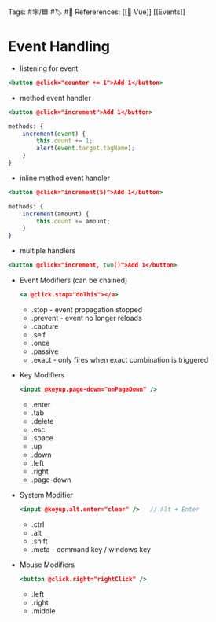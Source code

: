 Tags: #🕸️/🟦 #🏷️ #📜️ 
Refererences: [[💚 Vue]] [[Events]]

# Event Handling

-   listening for event
```jsx
<button @click="counter += 1">Add 1</button>
```

-   method event handler
```jsx
<button @click="increment">Add 1</button>

methods: {
	increment(event) {
		this.count += 1;
		alert(event.target.tagName);
	}
}
```

-   inline method event handler
```jsx
<button @click="increment(5)">Add 1</button>

methods: {
	increment(amount) {
		this.count += amount;
	}
}
```

-   multiple handlers
```jsx
<button @click="increment, two()">Add 1</button>
```

-   Event Modifiers (can be chained)
    ```jsx
    <a @click.stop="doThis"></a>
    ```
    
    -   .stop - event propagation stopped
    -   .prevent - event no longer reloads
    -   .capture
    -   .self
    -   .once
    -   .passive
    -   .exact - only fires when exact combination is triggered
    
-   Key Modifiers
    ```jsx
    <input @keyup.page-down="onPageDown" />
    ```
    
    -   .enter
    -   .tab
    -   .delete
    -   .esc
    -   .space
    -   .up
    -   .down
    -   .left
    -   .right
    -   .page-down

-   System Modifier
    ```jsx
    <input @keyup.alt.enter="clear" />   // Alt + Enter
    ```
    
    -   .ctrl
    -   .alt
    -   .shift
    -   .meta - command key / windows key
    
-   Mouse Modifiers
    ```jsx
    <button @click.right="rightClick" />
    ```
    
    -   .left
    -   .right
    -   .middle